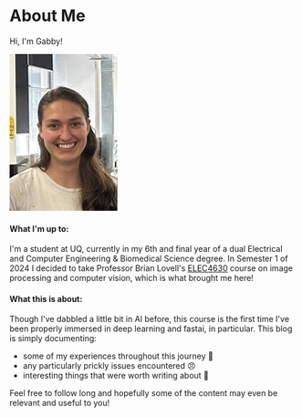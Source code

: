 # About Me

Hi, I'm Gabby! 

![Bio Photo](images/bio_photo_bigger.jpg)

#### What I'm up to:
I'm a student at UQ, currently in my 6th and final year of a dual Electrical and Computer Engineering & Biomedical Science degree.
In Semester 1 of 2024 I decided to take Professor Brian Lovell's [ELEC4630](https://course-profiles.uq.edu.au/student_section_loader/section_1/131773) course on image processing and computer vision, which is what brought me here!

#### What this is about:
Though I've dabbled a little bit in AI before, this course is the first time I've been properly immersed in deep learning and fastai, in particular. This blog is simply documenting:
+ some of my experiences throughout this journey 🤩
+ any particularly prickly issues encountered 😠
+ interesting things that were worth writing about 🤯

Feel free to follow long and hopefully some of the content may even be relevant and useful to you!

